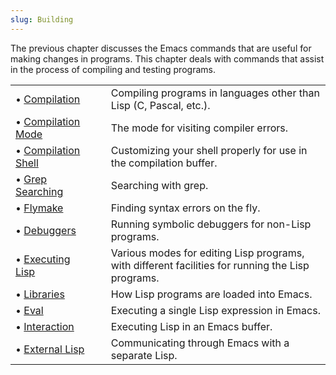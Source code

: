 ```yaml
---
slug: Building
---
```


The previous chapter discusses the Emacs commands that are useful for making changes in programs. This chapter deals with commands that assist in the process of compiling and testing programs.

|                                          |    |                                                                                                   |
| :--------------------------------------- | -- | :------------------------------------------------------------------------------------------------ |
| • [Compilation](Compilation)             |    | Compiling programs in languages other than Lisp (C, Pascal, etc.).                                |
| • [Compilation Mode](Compilation-Mode)   |    | The mode for visiting compiler errors.                                                            |
| • [Compilation Shell](Compilation-Shell) |    | Customizing your shell properly for use in the compilation buffer.                                |
| • [Grep Searching](Grep-Searching)       |    | Searching with grep.                                                                              |
| • [Flymake](Flymake)                     |    | Finding syntax errors on the fly.                                                                 |
| • [Debuggers](Debuggers)                 |    | Running symbolic debuggers for non-Lisp programs.                                                 |
| • [Executing Lisp](Executing-Lisp)       |    | Various modes for editing Lisp programs, with different facilities for running the Lisp programs. |
| • [Libraries](Lisp-Libraries)            |    | How Lisp programs are loaded into Emacs.                                                          |
| • [Eval](Lisp-Eval)                      |    | Executing a single Lisp expression in Emacs.                                                      |
| • [Interaction](Lisp-Interaction)        |    | Executing Lisp in an Emacs buffer.                                                                |
| • [External Lisp](External-Lisp)         |    | Communicating through Emacs with a separate Lisp.                                                 |
